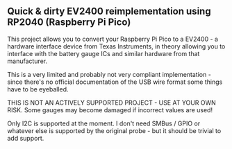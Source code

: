 ## Quick & dirty EV2400 reimplementation using RP2040 (Raspberry Pi Pico)

This project allows you to convert your Raspberry Pi Pico to a EV2400 - a hardware interface device from Texas Instruments, in theory allowing you to interface with the battery gauge ICs and similar hardware from that manufacturer.

This is a very limited and probably not very compliant implementation - since there's no official documentation of the USB wire format some things have to be eyeballed.

THIS IS NOT AN ACTIVELY SUPPORTED PROJECT - USE AT YOUR OWN RISK. Some gauges may become damaged if incorrect values are used!

Only I2C is supported at the moment. I don't need SMBus / GPIO or whatever else is supported by the original probe - but it should be trivial to add support.
